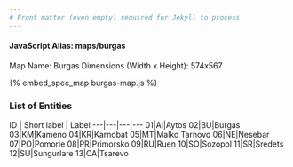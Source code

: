 ```yaml
---
# Front matter (even empty) required for Jekyll to process
---
```


#### JavaScript Alias: maps/burgas

Map Name: Burgas
Dimensions (Width x Height): 574x567



{% embed_spec_map burgas-map.js %}

### List of Entities

ID | Short label | Label
---|---|---|---
01|AI|Aytos
02|BU|Burgas
03|KM|Kameno
04|KR|Karnobat
05|MT|Malko Tarnovo
06|NE|Nesebar
07|PO|Pomorie
08|PR|Primorsko
09|RU|Ruen
10|SO|Sozopol
11|SR|Sredets
12|SU|Sungurlare
13|CA|Tsarevo

